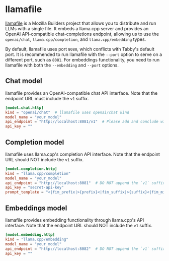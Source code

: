 # llamafile

[llamafile](https://github.com/Mozilla-Ocho/llamafile) is a Mozilla Builders project that allows you to distribute and run LLMs with a single file. It embeds a llama.cpp server and provides an OpenAI API-compatible chat-completions endpoint, allowing us to use the `openai/chat`, `llama.cpp/completion`, and `llama.cpp/embedding` types.

By default, llamafile uses port `8080`, which conflicts with Tabby's default port. It is recommended to run llamafile with the `--port` option to serve on a different port, such as `8081`. For embeddings functionality, you need to run llamafile with both the `--embedding` and `--port` options.

## Chat model

llamafile provides an OpenAI-compatible chat API interface. Note that the endpoint URL must include the `v1` suffix.

```toml title="~/.tabby/config.toml"
[model.chat.http]
kind = "openai/chat"  # llamafile uses openai/chat kind
model_name = "your_model"
api_endpoint = "http://localhost:8081/v1"  # Please add and conclude with the `v1` suffix
api_key = ""
```

## Completion model

llamafile uses llama.cpp's completion API interface. Note that the endpoint URL should NOT include the `v1` suffix.

```toml title="~/.tabby/config.toml"
[model.completion.http]
kind = "llama.cpp/completion"
model_name = "your_model"
api_endpoint = "http://localhost:8081"  # DO NOT append the `v1` suffix
api_key = "secret-api-key"
prompt_template = "<|fim_prefix|>{prefix}<|fim_suffix|>{suffix}<|fim_middle|>" # Example prompt template for the Qwen2.5 Coder model series.
```

## Embeddings model

llamafile provides embedding functionality through llama.cpp's API interface. Note that the endpoint URL should NOT include the `v1` suffix.

```toml title="~/.tabby/config.toml"
[model.embedding.http]
kind = "llama.cpp/embedding"
model_name = "your_model"
api_endpoint = "http://localhost:8082"  # DO NOT append the `v1` suffix
api_key = ""
```
